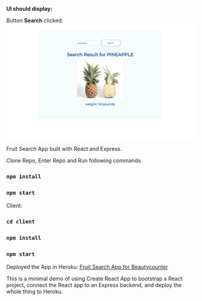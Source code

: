 **UI should display:**

Button **Search** clicked:
![alt text](mockups/fruit-app.png)

Fruit Search App built with React and Express.

Clone Repo, Enter Repo and Run following commands

### `npm install`
### `npm start`


Client:

### `cd client`
### `npm install`
### `npm start` 


Deployed the App in Heroku: [Fruit Search App for Beautycounter](https://beautycounter.herokuapp.com/)


This is a minimal demo of using Create React App to bootstrap a React project, connect the React app to an Express backend, and deploy the whole thing to Heroku.
